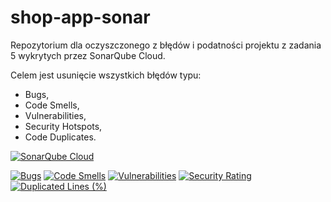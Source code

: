 # shop-app-sonar
Repozytorium dla oczyszczonego z błędów i podatności projektu z zadania 5 wykrytych przez SonarQube Cloud.

Celem jest usunięcie wszystkich błędów typu:

- Bugs,
- Code Smells,
- Vulnerabilities,
- Security Hotspots,
- Code Duplicates.

[![SonarQube Cloud](https://sonarcloud.io/images/project_badges/sonarcloud-light.svg)](https://sonarcloud.io/summary/new_code?id=Elyrwag_shop-app-sonar)

[![Bugs](https://sonarcloud.io/api/project_badges/measure?project=Elyrwag_shop-app-sonar&metric=bugs)](https://sonarcloud.io/summary/new_code?id=Elyrwag_shop-app-sonar)
[![Code Smells](https://sonarcloud.io/api/project_badges/measure?project=Elyrwag_shop-app-sonar&metric=code_smells)](https://sonarcloud.io/summary/new_code?id=Elyrwag_shop-app-sonar)
[![Vulnerabilities](https://sonarcloud.io/api/project_badges/measure?project=Elyrwag_shop-app-sonar&metric=vulnerabilities)](https://sonarcloud.io/summary/new_code?id=Elyrwag_shop-app-sonar)
[![Security Rating](https://sonarcloud.io/api/project_badges/measure?project=Elyrwag_shop-app-sonar&metric=security_rating)](https://sonarcloud.io/summary/new_code?id=Elyrwag_shop-app-sonar)
[![Duplicated Lines (%)](https://sonarcloud.io/api/project_badges/measure?project=Elyrwag_shop-app-sonar&metric=duplicated_lines_density)](https://sonarcloud.io/summary/new_code?id=Elyrwag_shop-app-sonar)
